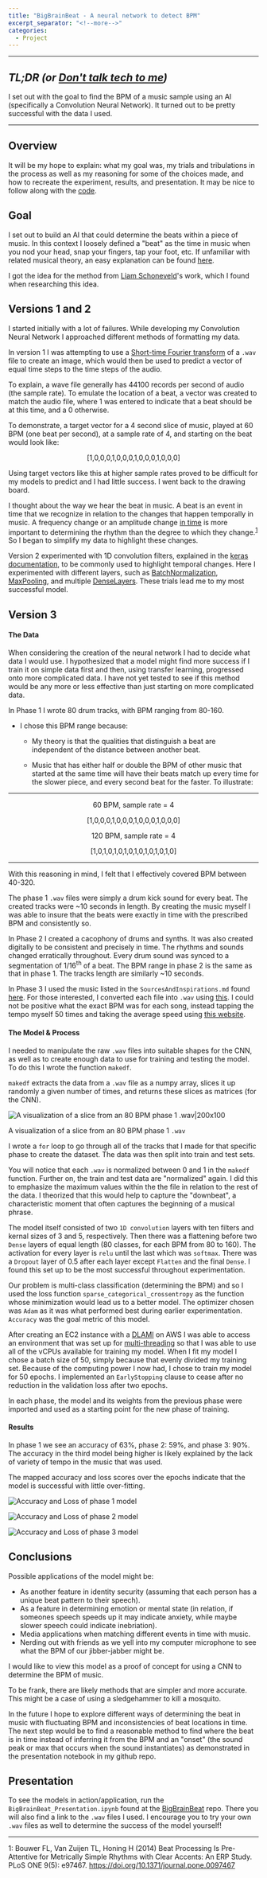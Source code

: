```yaml
---
title: "BigBrainBeat - A neural network to detect BPM"
excerpt_separator: "<!--more-->"
categories:
  - Project
---
```




___

## *TL;DR (or <u>Don't talk tech to me</u>)*

I set out with the goal to find the BPM of a music sample using an AI (specifically a Convolution Neural Network). It turned out to be pretty successful with the data I used.

___

## Overview

It will be my hope to explain: what my goal was, my trials and tribulations in the process as well as my reasoning for some of the choices made, and how to recreate the experiment, results, and presentation. It may be nice to follow along with the [code](https://github.com/Ferrallv/BigBrainBeat).

## Goal

I set out to build an AI that could determine the beats within a piece of music. In this context I loosely defined a "beat" as the time in music when you nod your head, snap your fingers, tap your foot, etc. If unfamiliar with related musical theory, an easy explanation can be found [here](https://www.bbc.co.uk/bitesize/guides/zs9wk2p/revision/1).

I got the idea for the method from [Liam Schoneveld](https://github.com/nlml/bpm)'s work, which I found when researching this idea.

## Versions 1 and 2

I started initially with a lot of failures. While developing my Convolution Neural Network I approached different methods of formatting my data.

In version 1 I was attempting to use a [Short-time Fourier transform](https://en.wikipedia.org/wiki/Short-time_Fourier_transform) of a `.wav` file to create an image, which would then be used to predict a vector of equal time steps to the time steps of the audio.

To explain, a wave file generally has 44100 records per second of audio (the sample rate). To emulate the location of a beat, a vector was created to match the audio file, where 1 was entered to indicate that a beat should be at this time, and a 0 otherwise.

To demonstrate, a target vector for a 4 second slice of music, played at 60 BPM (one beat per second), at a sample rate of 4, and starting on the beat would look like:

<p align="center">[1,0,0,0,1,0,0,0,1,0,0,0,1,0,0,0]</p>

Using target vectors like this at higher sample rates proved to be difficult for my models to predict and I had little success. I went back to the drawing board.

I thought about the way we hear the beat in music. A beat is an event in time that we recognize in relation to the changes that happen temporally in music. A frequency change or an amplitude change <u>in time</u> is more important to determining the rhythm than the degree to which they change.<sup>[1](#fn1)</sup>
 So I began to simplify my data to highlight these changes.

Version 2 experimented with 1D convolution filters, explained in the [keras documentation](https://keras.io/layers/convolutional/), to be commonly used to highlight temporal changes. Here I experimented with different layers, such as [BatchNormalization](https://keras.io/layers/normalization/), [MaxPooling](https://keras.io/layers/pooling/), and multiple [DenseLayers](https://keras.io/layers/core/). These trials lead me to my most successful model.

## Version 3

#### The Data

When considering the creation of the neural network I had to decide what data I would use. I hypothesized that a model might find more success if I train it on simple data first and then, using transfer learning, progressed onto more complicated data. I have not yet tested to see if this method would be any more or less effective than just starting on more complicated data.

In Phase 1 I wrote 80 drum tracks, with BPM ranging from 80-160.

- I chose this BPM range because:
    -  My theory is that the qualities that distinguish a beat are independent of the distance between another beat.

    -  Music that has either half or double the BPM of other music that started at the same time will have their beats match up every time for the slower piece, and every second beat for the faster. To illustrate:

___
<p align="center">60 BPM, sample rate = 4</p>
<p align="center">[1,0,0,0,1,0,0,0,1,0,0,0,1,0,0,0]</p>

<p align="center">120 BPM, sample rate = 4</p>

<p align="center">[1,0,1,0,1,0,1,0,1,0,1,0,1,0,1,0]</p>

___

With this reasoning in mind, I felt that I effectively covered BPM between 40-320.

The phase 1 `.wav` files were simply a drum kick sound for every beat. The created tracks were ~10 seconds in length. By creating the music myself I was able to insure that the beats were exactly in time with the prescribed BPM and consistently so.

In Phase 2 I created a cacophony of drums and synths. It was also created digitally to be consistent and precisely in time. The rhythms and sounds changed erratically throughout. Every drum sound was synced to a segmentation of 1/16<sup>th</sup> of a beat. The BPM range in phase 2 is the same as that in phase 1. The tracks length are similarly ~10 seconds.

In Phase 3 I used the music listed in the `SourcesAndInspirations.md` found [here](https://github.com/Ferrallv/BigBrainBeat/blob/master/SourcesAndInspirations.md). For those interested, I converted each file into `.wav` using [this](https://librosa.github.io/librosa/generated/librosa.output.write_wav.html). I could not be positive what the exact BPM was for each song, instead tapping the tempo myself 50 times and taking the average speed using [this website](https://www.all8.com/tools/bpm.htm).

#### The Model & Process

I needed to manipulate the raw `.wav` files into suitable shapes for the CNN, as well as to create enough data to use for training and testing the model. To do this I wrote the function `makedf`.

`makedf` extracts the data from a `.wav` file as a numpy array, slices it up randomly a given number of times, and returns these slices as matrices (for the CNN).

![A visualization of a slice from an 80 BPM phase 1 `.wav`|200x100](/assets/images/downsampled90bpmwav.png)

A visualization of a slice from an 80 BPM phase 1 `.wav`


I wrote a `for` loop to go through all of the tracks that I made for that specific phase to create the dataset. The data was then split into train and test sets.

You will notice that each `.wav` is normalized between 0 and 1 in the `makedf` function. Further on,  the train and test data are "normalized" again. I did this to emphasize the maximum values within the the file in relation to the rest of the data. I theorized that this would help to capture the "downbeat", a characteristic moment that often captures the beginning of a musical phrase.

The model itself consisted of two `1D convolution` layers with ten filters and kernal sizes of 3 and 5, respectively. Then there was a flattening before two `Dense` layers of equal length (80 classes, for each BPM from 80 to 160). The activation for every layer is `relu` until the last which was `softmax`. There was a `Dropout` layer of 0.5 after each layer except `Flatten` and the final `Dense`. I found this set up to be the most successful throughout experimentation.

Our problem is multi-class classification (determining the BPM) and so I used the loss function `sparse_categorical_crossentropy` as the function whose minimization would lead us to a better model. The optimizer chosen was `Adam` as it was what performed best during earlier experimentation. `Accuracy` was the goal metric of this model.

After creating an EC2 instance with a [DLAMI](https://docs.aws.amazon.com/dlami/latest/devguide/what-is-dlami.html) on AWS I was able to access an environment that was set up for [multi-threading](https://docs.aws.amazon.com/AWSEC2/latest/UserGuide/instance-optimize-cpu.html) so that I was able to use all of the vCPUs available for training my model. When I fit my model I chose a batch size of 50, simply because that evenly divided my training set. Because of the computing power I now had, I chose to train my model for 50 epochs. I implemented an `EarlyStopping` clause to cease after no reduction in the validation loss after two epochs.

In each phase, the model and its weights from the previous phase were imported and used as a starting point for the new phase of training.

#### Results

In phase 1 we see an accuracy of 63%, phase 2: 59%, and phase 3: 90%. The accuracy in the third model being higher is likely explained by the lack of variety of tempo in the music that was used.

The mapped accuracy and loss scores over the epochs indicate that the model is successful with little over-fitting.

![Accuracy and Loss of phase 1 model](/assets/images/BigBrainBeatv3_phase1_accAndLoss.png)

![Accuracy and Loss of phase 2 model](/assets/images/BigBrainBeatv3_phase2_accAndLoss.png)

![Accuracy and Loss of phase 3 model](/assets/images/BigBrainBeatv3_phase3_accAndLoss.png)

## Conclusions

Possible applications of the model might be:

   - As another feature in identity security (assuming that each person has a unique beat pattern to their speech).
   - As a feature in determining emotion or mental state (in relation, if someones speech speeds up it may indicate anxiety, while maybe slower speech could indicate inebriation).
   - Media applications when matching different events in time with music.
   - Nerding out with friends as we yell into my computer microphone to see what the BPM of our jibber-jabber might be.

I would like to view this model as a proof of concept for using a CNN to determine the BPM of music.

To be frank, there are likely methods that are simpler and more accurate. This might be a case of using a sledgehammer to kill a mosquito.

In the future I hope to explore different ways of determining the beat in music with fluctuating BPM and inconsistencies of beat locations in time. The next step would be to find a reasonable method to find where the beat is in time instead of inferring it from the BPM and an "onset" (the sound peak or max that occurs when the sound instantiates) as demonstrated in the presentation notebook in my github repo.

## Presentation

To see the models in action/application, run the `BigBrainBeat_Presentation.ipynb` found at the [BigBrainBeat](www.github.com/ferrallv/bigbrainbeat) repo. There you will also find a link to the `.wav` files I used. I encourage you to try your own `.wav` files as well to determine the success of the model yourself!

---

<a name="fn1">1</a>: Bouwer FL, Van Zuijen TL, Honing H (2014) Beat Processing Is Pre-Attentive for Metrically Simple Rhythms with Clear Accents: An ERP Study. PLoS ONE 9(5): e97467. https://doi.org/10.1371/journal.pone.0097467
